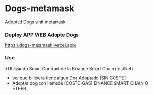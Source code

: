 # Dogs-metamask
Adopted Dogs whit metamask


### Deploy APP WEB Adopte Dogs

https://dogs-metamask.vercel.app/

### Use 
 *Utilizando Smart Contract de la Binance Smart Chain (testNet)
 * ver que billetera tiene algun Dog Adoptado (SIN COSTE )
 * Adoptar dog con llamada (COSTE-GAS) BINANCE SMART CHAIN O ETHER
 
 
 
